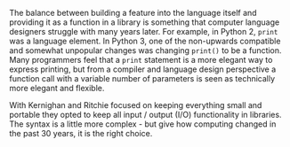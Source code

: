 The balance between building a feature into the language itself and providing it as a function
in a library is something that computer language designers struggle with many years later.
For example, in Python 2, `print` was a language element.  In Python 3, one of the non-upwards compatible
and somewhat unpopular changes
was changing `print()` to be a function.  Many programmers feel that a `print` statement
is a more elegant way to express printing, but from a compiler and language design perspective a function
call with a variable number of parameters is seen as technically more elegant and flexible.

With Kernighan and Ritchie focused on keeping everything small and portable they opted to keep 
all input / output (I/O) functionality in libraries.  The syntax is a little more complex - but
give how computing changed in the past 30 years, it is the right choice.
